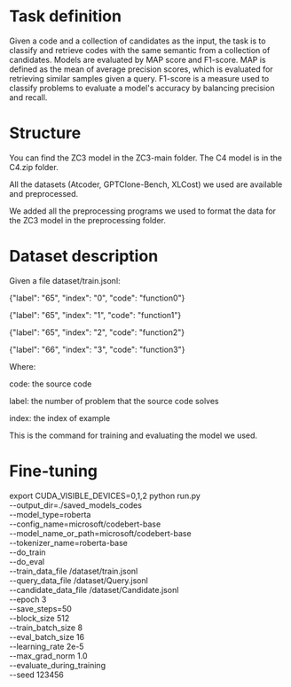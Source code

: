# Task definition
Given a code and a collection of candidates as the input, the task is to classify and retrieve codes with the same semantic from a collection of candidates. Models are evaluated by MAP score and F1-score. MAP is defined as the mean of average precision scores, which is evaluated for retrieving similar samples given a query. F1-score is a measure used to classify problems to evaluate a model's accuracy by balancing precision and recall.

# Structure
You can find the ZC3 model in the ZC3-main folder. The C4 model is in the C4.zip folder.

All the datasets (Atcoder, GPTClone-Bench, XLCost) we used are available and preprocessed.

We added all the preprocessing programs we used to format the data for the ZC3 model in the preprocessing folder.

# Dataset description
Given a file dataset/train.jsonl:

{"label": "65", "index": "0", "code": "function0"}

{"label": "65", "index": "1", "code": "function1"}

{"label": "65", "index": "2", "code": "function2"}

{"label": "66", "index": "3", "code": "function3"}

Where:

code: the source code

label: the number of problem that the source code solves

index: the index of example

This is the command for training and evaluating the model we used.

# Fine-tuning

export CUDA_VISIBLE_DEVICES=0,1,2
python run.py \
 --output_dir=./saved_models_codes \
 --model_type=roberta \
 --config_name=microsoft/codebert-base \
 --model_name_or_path=microsoft/codebert-base \
 --tokenizer_name=roberta-base \
 --do_train \
 --do_eval \
 --train_data_file /dataset/train.jsonl \
 --query_data_file /dataset/Query.jsonl \
 --candidate_data_file  /dataset/Candidate.jsonl \
 --epoch 3 \
 --save_steps=50 \
 --block_size 512 \
 --train_batch_size 8 \
 --eval_batch_size 16 \
 --learning_rate 2e-5 \
 --max_grad_norm 1.0 \
 --evaluate_during_training \
 --seed 123456 
